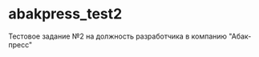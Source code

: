 abakpress_test2
===============

Тестовое задание №2 на должность разработчика в компанию "Абак-пресс"
